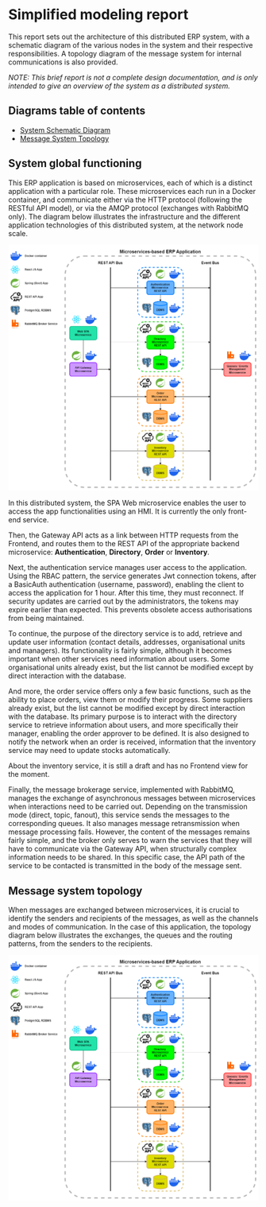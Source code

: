 # Simplified modeling report

This report sets out the architecture of this distributed ERP system, 
with a schematic diagram of the various nodes in the system and their respective responsibilities. 
A topology diagram of the message system for internal communications is also provided.

_NOTE: This brief report is not a complete design documentation, 
and is only intended to give an overview of the system as a distributed system._

## Diagrams table of contents

- [System Schematic Diagram](#system-global-functioning)
- [Message System Topology](#message-system-topology)

## System global functioning

This ERP application is based on microservices, each of which is a distinct application with a particular role. 
These microservices each run in a Docker container, and communicate either via the HTTP protocol 
(following the RESTful API model), or via the AMQP protocol (exchanges with RabbitMQ only). 
The diagram below illustrates the infrastructure and the different application technologies of this distributed system, 
at the network node scale.

![See the system schematic diagram.](diagrams/system-schematic-diagram.png)

In this distributed system, the SPA Web microservice enables the user to access the app functionalities using an HMI. 
It is currently the only front-end service. 

Then, the Gateway API acts as a link between HTTP requests from the Frontend, 
and routes them to the REST API of the appropriate backend microservice: 
**Authentication**, **Directory**, **Order** or **Inventory**.

Next, the authentication service manages user access to the application. 
Using the RBAC pattern, the service generates Jwt connection tokens, after a BasicAuth authentication (username, password), 
enabling the client to access the application for 1 hour. After this time, they must reconnect. 
If security updates are carried out by the administrators, the tokens may expire earlier than expected. 
This prevents obsolete access authorisations from being maintained.

To continue, the purpose of the directory service is to add, retrieve and update user information 
(contact details, addresses, organisational units and managers). 
Its functionality is fairly simple, although it becomes important when other services need information about users.
Some organisational units already exist,
but the list cannot be modified except by direct interaction with the database.

And more, the order service offers only a few basic functions, such as the ability to place orders, 
view them or modify their progress. Some suppliers already exist, 
but the list cannot be modified except by direct interaction with the database.
Its primary purpose is to interact with the directory service to retrieve information about users, 
and more specifically their manager, enabling the order approver to be defined.
It is also designed to notify the network when an order is received, 
information that the inventory service may need to update stocks automatically.

About the inventory service, it is still a draft and has no Frontend view for the moment.

Finally, the message brokerage service, implemented with RabbitMQ, 
manages the exchange of asynchronous messages between microservices when interactions need to be carried out. 
Depending on the transmission mode (direct, topic, fanout), this service sends the messages to the corresponding queues. 
It also manages message retransmission when message processing fails. 
However, the content of the messages remains fairly simple, 
and the broker only serves to warn the services that they will have to communicate via the Gateway API,
when structurally complex information needs to be shared. 
In this specific case, the API path of the service to be contacted is transmitted in the body of the message sent.

## Message system topology

When messages are exchanged between microservices, it is crucial to identify the senders and recipients of the messages, 
as well as the channels and modes of communication.
In the case of this application, the topology diagram below illustrates the exchanges, 
the queues and the routing patterns, from the senders to the recipients.

![See the message exchange network topology.](diagrams/system-schematic-diagram.png)

